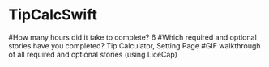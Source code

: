 # TipCalcSwift
#How many hours did it take to complete? 6
#Which required and optional stories have you completed? Tip Calculator, Setting Page
#GIF walkthrough of all required and optional stories (using LiceCap)
